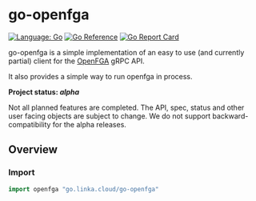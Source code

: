 # go-openfga

[![Language: Go](https://img.shields.io/badge/lang-Go-6ad7e5.svg?style=flat-square&logo=go)](https://golang.org/)
[![Go Reference](https://pkg.go.dev/badge/go.linka.cloud/go-openfga.svg)](https://pkg.go.dev/go.linka.cloud/go-openfga)
[![Go Report Card](https://goreportcard.com/badge/go.linka.cloud/go-openfga)](https://goreportcard.com/report/go.linka.cloud/go-openfga)

go-openfga is a simple implementation of an easy to use (and currently partial) client for the [OpenFGA](https://github.com/openfga/openfga) gRPC API.

It also provides a simple way to run openfga in process.

**Project status: *alpha***

Not all planned features are completed.
The API, spec, status and other user facing objects are subject to change.
We do not support backward-compatibility for the alpha releases.

## Overview

### Import

```go
import openfga "go.linka.cloud/go-openfga"
```
